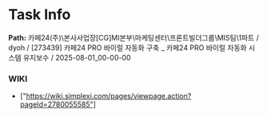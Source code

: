 # Task Info

**Path:** 카페24(주)\본사사업장\[CG]MI본부\마케팅센터\프론트빌더그룹\MIS팀\1파트 / dyoh / [273439] 카페24 PRO 바이럴 자동화 구축 _ 카페24 PRO 바이럴 자동화 시스템 유지보수 / 2025-08-01_00-00-00

### WIKI
- ["https://wiki.simplexi.com/pages/viewpage.action?pageId=2780055585"]


